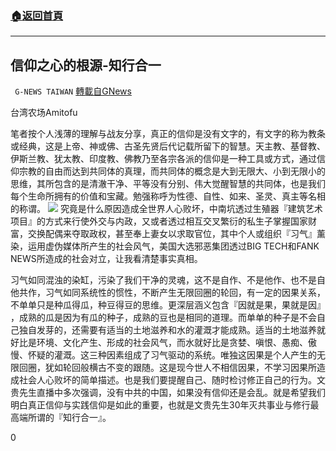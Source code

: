 ###  [:house:返回首頁](https://github.com/ourhimalayas/txt)
---

## 信仰之心的根源-知行合一
` G-NEWS TAIWAN` [轉載自GNews](https://gnews.org/zh-hans/563715/)

台湾农场Amitofu

笔者按个人浅薄的理解与战友分享，真正的信仰是没有文字的，有文字的称为教条或经典，这是上帝、神或佛、古圣先贤后代记载所留下的智慧。天主教、基督教、伊斯兰教、犹太教、印度教、佛教乃至各宗各派的信仰是一种工具或方式，通过信仰宗教的自由而达到共同体的真理，而共同体的概念是大到无限大、小到无限小的思维，其所包含的是清澈干净、平等没有分别、伟大觉醒智慧的共同体，也是我们每个生命所拥有的价值和宝藏。勉强称呼为性德、自性、如来、圣灵、真主等名相的称谓。
![](https://gnews-media-offload.s3.amazonaws.com/wp-content/uploads/2020/11/16042727/%E5%9C%96%E7%89%87-1-30.png)
究竟是什么原因造成全世界人心败坏，中南坑透过生殖器『建筑艺术项目』的方式来行使外交与内政，又或者透过相互交叉繁衍的私生子掌握国家财富，交换配偶来夺取政权，甚至奉上妻女以求取官位，其中个人或组织『习气』薰染，运用虚伪媒体所产生的社会风气，美国大选邪恶集团透过BIG TECH和FANK NEWS所造成的社会对立，让我看清楚事实真相。

习气如同混浊的染缸，污染了我们干净的灵魂，这不是自作、不是他作、也不是自他共作，习气如同系统性的惯性，不断产生无限回圈的轮回，有一定的因果关系，不单单只是种瓜得瓜，种豆得豆的思维。更深层涵义包含『因就是果，果就是因』 ，成熟的瓜是因为有瓜的种子，成熟的豆也是相同的道理。而单单的种子是不会自己独自发芽的，还需要有适当的土地滋养和水的灌溉才能成熟。适当的土地滋养就好比是环境、文化产生、形成的社会风气，而水就好比是贪婪、嗔恨、愚痴、傲慢、怀疑的灌溉。这三种因素组成了习气驱动的系统。唯独这因果是个人产生的无限回圈，犹如轮回般横古不变的跟随。这是现今世人不相信因果，不学习因果所造成社会人心败坏的简单描述。也是我们要提醒自己、随时检讨修正自己的行为。文贵先生直播中多次强调，没有中共的中国，如果没有信仰还是会乱。就是希望我们明白真正信仰与实践信仰是如此的重要，也就是文贵先生30年灭共事业与修行最高端所谓的『知行合一』。

0

